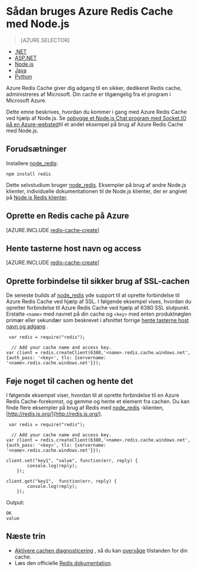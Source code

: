 <properties
    pageTitle="Sådan bruges Azure Redis Cache med Node.js | Microsoft Azure"
    description="Introduktion til Azure Redis Cache ved hjælp af Node.js og node_redis."
    services="redis-cache"
    documentationCenter=""
    authors="steved0x"
    manager="douge"
    editor="v-lincan"/>

<tags
    ms.service="cache"
    ms.devlang="nodejs"
    ms.topic="hero-article"
    ms.tgt_pltfrm="cache-redis"
    ms.workload="tbd"
    ms.date="10/25/2016"
    ms.author="sdanie"/>

# <a name="how-to-use-azure-redis-cache-with-nodejs"></a>Sådan bruges Azure Redis Cache med Node.js

> [AZURE.SELECTOR]
- [.NET](cache-dotnet-how-to-use-azure-redis-cache.md)
- [ASP.NET](cache-web-app-howto.md)
- [Node.js](cache-nodejs-get-started.md)
- [Java](cache-java-get-started.md)
- [Python](cache-python-get-started.md)

Azure Redis Cache giver dig adgang til en sikker, dedikeret Redis cache, administreres af Microsoft. Din cache er tilgængelig fra et program i Microsoft Azure.

Dette emne beskrives, hvordan du kommer i gang med Azure Redis Cache ved hjælp af Node.js. Se [opbygge et Node.js Chat program med Socket.IO på en Azure-websted](../app-service-web/web-sites-nodejs-chat-app-socketio.md)til et andet eksempel på brug af Azure Redis Cache med Node.js.


## <a name="prerequisites"></a>Forudsætninger

Installere [node_redis](https://github.com/mranney/node_redis):

    npm install redis

Dette selvstudium bruger [node_redis](https://github.com/mranney/node_redis). Eksempler på brug af andre Node.js klienter, individuelle dokumentationen til de Node.js klienter, der er angivet på [Node.js Redis klienter](http://redis.io/clients#nodejs).

## <a name="create-a-redis-cache-on-azure"></a>Oprette en Redis cache på Azure

[AZURE.INCLUDE [redis-cache-create](../../includes/redis-cache-create.md)]

## <a name="retrieve-the-host-name-and-access-keys"></a>Hente tasterne host navn og access

[AZURE.INCLUDE [redis-cache-create](../../includes/redis-cache-access-keys.md)]

## <a name="connect-to-the-cache-securely-using-ssl"></a>Oprette forbindelse til sikker brug af SSL-cachen

De seneste builds af [node_redis](https://github.com/mranney/node_redis) yde support til at oprette forbindelse til Azure Redis Cache ved hjælp af SSL. I følgende eksempel vises, hvordan du opretter forbindelse til Azure Redis Cache ved hjælp af 6380 SSL slutpunkt. Erstatte `<name>` med navnet på din cache og `<key>` med enten produktnøglen primær eller sekundær som beskrevet i afsnittet forrige [hente tasterne host navn og adgang](#retrieve-the-host-name-and-access-keys) .

     var redis = require("redis");
    
      // Add your cache name and access key.
    var client = redis.createClient(6380,'<name>.redis.cache.windows.net', {auth_pass: '<key>', tls: {servername: '<name>.redis.cache.windows.net'}});


## <a name="add-something-to-the-cache-and-retrieve-it"></a>Føje noget til cachen og hente det

I følgende eksempel viser, hvordan til at oprette forbindelse til en Azure Redis Cache-forekomst, og gemme og hente et element fra cachen. Du kan finde flere eksempler på brug af Redis med [node_redis](https://github.com/mranney/node_redis) -klienten, [http://redis.js.org/](http://redis.js.org/).

     var redis = require("redis");
    
      // Add your cache name and access key.
    var client = redis.createClient(6380,'<name>.redis.cache.windows.net', {auth_pass: '<key>', tls: {servername: '<name>.redis.cache.windows.net'}});
    
    client.set("key1", "value", function(err, reply) {
            console.log(reply);
        });
    
    client.get("key1",  function(err, reply) {
            console.log(reply);
        });

Output:

    OK
    value


## <a name="next-steps"></a>Næste trin

- [Aktivere cachen diagnosticering](cache-how-to-monitor.md#enable-cache-diagnostics) , så du kan [overvåge](cache-how-to-monitor.md) tilstanden for din cache.
- Læs den officielle [Redis dokumentation](http://redis.io/documentation).



